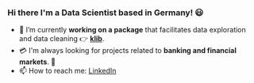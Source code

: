 ### Hi there I'm a Data Scientist based in Germany! 😃

- 🐍 I’m currently **working on a package** that facilitates data exploration and data cleaning 👉 **[klib](https://github.com/akanz1/klib)**.
- 💳 I'm always looking for projects related to **banking and financial markets**. 🏦
- 📫 How to reach me: [LinkedIn](https://www.linkedin.com/in/akanz/)
